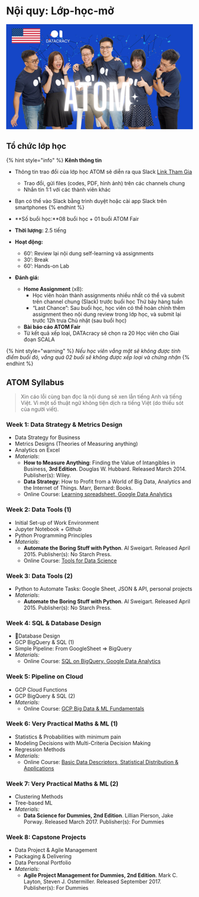 # Nội quy: Lớp-học-mở

![](../.gitbook/assets/image%20%2885%29.png)

## Tổ chức lớp học

{% hint style="info" %}
**Kênh thông tin** 

* Thông tin trao đổi của lớp học ATOM sẽ diễn ra qua Slack [Link Tham Gia](https://join.slack.com/t/datacracy/shared_invite/zt-p5bkkuc3-0KgioK02LCzkutcEWY6yzA)
  * Trao đổi, gửi files \(codes, PDF, hình ảnh\) trên các channels chung
  * Nhắn tin 1:1 với các thành viên khác
* Bạn có thể vào Slack bằng trình duyệt hoặc cài app Slack trên smartphones
{% endhint %}

* **Số buổi học:**08 buổi học + 01 buổi ATOM Fair
* **Thời lượng:** 2.5 tiếng 
* **Hoạt động:** 
  * 60’: Review lại nội dung self-learning và assignments
  * 30’: Break
  * 60’: Hands-on Lab 
* **Đánh giá:**
  * **Home Assignment** \(x8\): 
    * Học viên hoàn thành assignments nhiều nhất có thể và submit trên channel chung \(Slack\) trước buổi học Thứ bảy hàng tuần
    * “Last Chance”: Sau buổi học, học viên có thể hoàn chỉnh thêm assignment theo nội dung review trong lớp học, và submit lại trước 12h trưa Chủ nhật \(sau buổi học\)
  * **Bài báo cáo ATOM Fair**
  * Từ kết quả xếp loại, DATAcracy sẽ chọn ra 20 Học viên cho Giai đoạn SCALA

{% hint style="warning" %}
_Nếu học viên vắng mặt sẽ không được tính điểm buổi đó, vắng quá 02 buổi sẽ không được xếp loại và chứng nhận_
{% endhint %}

## ATOM Syllabus

> Xin cáo lỗi cùng bạn đọc là nội dung sẽ xen lẫn tiếng Anh và tiếng Việt. Vì một số thuật ngữ không tiện dịch ra tiếng Việt \(do thiếu sót của người viết\).

### Week 1: Data Strategy & Metrics Design

* Data Strategy for Business
* Metrics Designs \(Theories of Measuring anything\)
* Analytics on Excel
* _Materials_: 
  * **How to Measure Anything**: Finding the Value of Intangibles in Business, **3rd Edition**. Douglas W. Hubbard. Released March 2014. Publisher\(s\): Wiley.
  * **Data Strategy**: How to Profit from a World of Big Data, Analytics and the Internet of Things. Marr, Bernard: Books.
  * Online Course: [Learning spreadsheet. Google Data Analytics](https://www.coursera.org/learn/ask-questions-make-decisions?specialization=google-data-analytics)

### Week 2: Data Tools \(1\)

* Initial Set-up of Work Environment
* Jupyter Notebook + Github
* Python Programming Principles
* _Materials_:
  * **Automate the Boring Stuff with Python**. Al Sweigart. Released April 2015. Publisher\(s\): No Starch Press.
  * Online Course: [Tools for Data Science](https://www.coursera.org/learn/open-source-tools-for-data-science#syllabus)

### Week 3: Data Tools \(2\)

* Python to Automate Tasks: Google Sheet, JSON & API, personal projects
* _Materials_:
  * **Automate the Boring Stuff with Python**. Al Sweigart. Released April 2015. Publisher\(s\): No Starch Press.

### Week 4: SQL & Database Design

* Database Design
* GCP BigQuery & SQL \(1\)
* Simple Pipeline: From GoogleSheet =&gt; BigQuery
* _Materials:_
  * Online Course: [SQL on BigQuery. Google Data Analytics](https://www.coursera.org/learn/analyze-data?specialization=google-data-analytics#syllabus)

### Week 5: Pipeline on Cloud

* GCP Cloud Functions
* GCP BigQuery & SQL \(2\)
* _Materials:_
  * Online Course: [GCP Big Data & ML Fundamentals](https://www.coursera.org/learn/gcp-big-data-ml-fundamentals#syllabus)

### Week 6: Very Practical Maths & ML \(1\)

* Statistics & Probabilities with minimum pain
* Modeling Decisions with Multi-Criteria Decision Making
* Regression Methods
* _Materials:_
  * Online Course: [Basic Data Descriptors, Statistical Distribution & Applications](https://www.coursera.org/learn/descriptive-statistics-statistical-distributions-business-application?specialization=business-statistics-analysis#syllabus)

### Week 7: Very Practical Maths & ML \(2\)

* Clustering Methods
* Tree-based ML
* _Materials:_
  * **Data Science for Dummies, 2nd Edition**. Lillian Pierson, Jake Porway. Released March 2017. Publisher\(s\): For Dummies

### Week 8: Capstone Projects

* Data Project & Agile Management
* Packaging & Delivering
* Data Personal Portfolio
* _Materials:_
  * **Agile Project Management for Dummies, 2nd Edition**. Mark C. Layton, Steven J. Ostermiller. Released September 2017. Publisher\(s\): For Dummies

